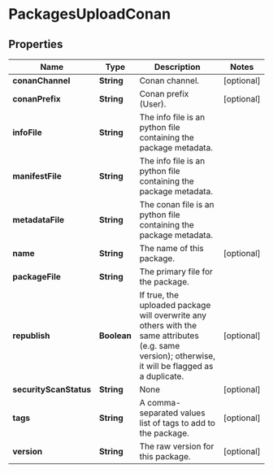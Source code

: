 
# PackagesUploadConan

## Properties
Name | Type | Description | Notes
------------ | ------------- | ------------- | -------------
**conanChannel** | **String** | Conan channel. |  [optional]
**conanPrefix** | **String** | Conan prefix (User). |  [optional]
**infoFile** | **String** | The info file is an python file containing the package metadata. | 
**manifestFile** | **String** | The info file is an python file containing the package metadata. | 
**metadataFile** | **String** | The conan file is an python file containing the package metadata. | 
**name** | **String** | The name of this package. |  [optional]
**packageFile** | **String** | The primary file for the package. | 
**republish** | **Boolean** | If true, the uploaded package will overwrite any others with the same attributes (e.g. same version); otherwise, it will be flagged as a duplicate. |  [optional]
**securityScanStatus** | **String** | None |  [optional]
**tags** | **String** | A comma-separated values list of tags to add to the package. |  [optional]
**version** | **String** | The raw version for this package. |  [optional]



